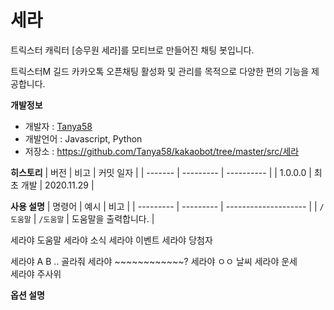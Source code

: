 # 세라 
트릭스터 캐릭터 [승무원 세라]를 모티브로 만들어진 채팅 봇입니다.

트릭스터M 길드 카카오톡 오픈채팅 활성화 및 관리를 목적으로 다양한 편의 기능을 제공합니다. 

**개발정보**
- 개발자 : [Tanya58](https://github.com/Tanya58)
- 개발언어 : Javascript, Python
- 저장소 : https://github.com/Tanya58/kakaobot/tree/master/src/세라

**히스토리**
| 버전    | 비고      | 커밋 일자  |
| ------- | --------- | ---------- |
| 1.0.0.0 | 최초 개발 | 2020.11.29 |

**사용 설명** 
| 명령어    | 예시      | 비고                 |
| --------- | --------- | -------------------- |
| `/도움말` | `/도움말` | 도움말을 출력합니다. |

세라야 도움말 
세라야 소식
세라야 이벤트
세라야 당첨자

세라야 A B .. 골라줘 
세라야 ~~~~~~~~~~~~?
세라야 ㅇㅇ 날씨 
세라야 운세   
세라야 주사위


**옵션 설명**
